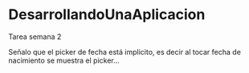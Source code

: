 # DesarrollandoUnaAplicacion
Tarea semana 2

Señalo que el picker de fecha está implicito, es decir al tocar fecha de nacimiento se muestra el picker...  
